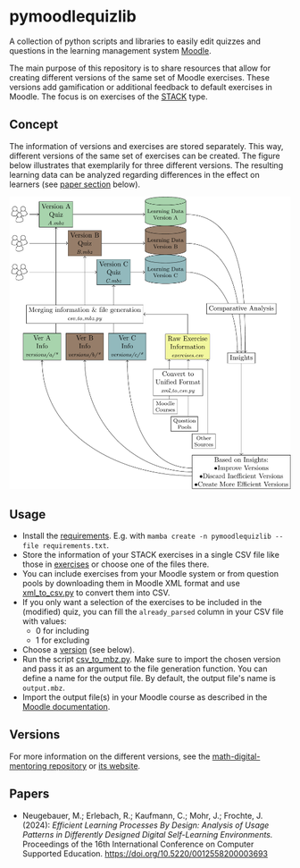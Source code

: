 # pymoodlequizlib
A collection of python scripts and libraries to easily edit quizzes and questions in the learning management system [Moodle](https://moodle.org).

The main purpose of this repository is to share resources that allow for creating different versions of the same set of Moodle exercises. These versions add gamification or additional feedback to default exercises in Moodle. The focus is on exercises of the [STACK](https://stack-assessment.org) type.

## Concept
The information of versions and exercises are stored separately. This way, different versions of the same set of exercises can be created. The figure below illustrates that exemplarily for three different versions. The resulting learning data can be analyzed regarding differences in the effect on learners (see [paper section](#papers) below).

![maths training area example question](./img/learning-activity-generation.png)

## Usage
 - Install the [requirements](requirements.txt). E.g. with `mamba create -n pymoodlequizlib --file requirements.txt`.
 - Store the information of your STACK exercises in a single CSV file like those in [exercises](exercises) or choose one of the files there.
- You can include exercises from your Moodle system or from question pools by downloading them in Moodle XML format and use [xml_to_csv.py](xml_to_csv.py) to convert them into CSV.
 - If you only want a selection of the exercises to be included in the (modified) quiz, you can fill the `already_parsed` column in your CSV file with values:
   - 0 for including
   - 1 for excluding
 - Choose a [version](#version) (see below).
 - Run the script [csv_to_mbz.py](csv_to_mbz.py). Make sure to import the chosen version and pass it as an argument to the file generation function. You can define a name for the output file. By default, the output file's name is `output.mbz`.
 - Import the output file(s) in your Moodle course as described in the [Moodle documentation](https://docs.moodle.org/500/en/Course_restore).

## Versions
For more information on the different versions, see the [math-digital-mentoring repository](https://github.com/MalteNeugebauer/math-digital-mentoring) or [its website](https://malteneugebauer.github.io/math-digital-mentoring/).

## Papers
 - Neugebauer, M.; Erlebach, R.; Kaufmann, C.; Mohr, J.; Frochte, J. (2024): *Efficient Learning Processes By Design: Analysis of Usage Patterns in Differently Designed Digital Self-Learning Environments.* Proceedings of the 16th International Conference on Computer Supported Education. https://doi.org/10.5220/0012558200003693